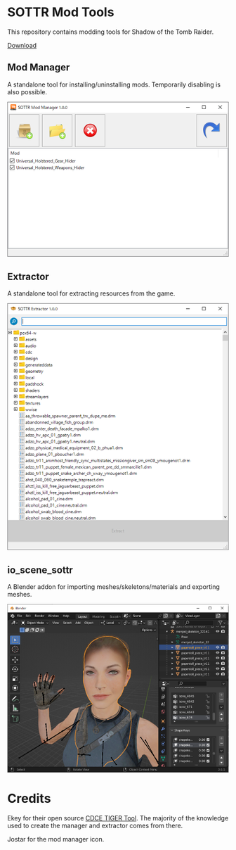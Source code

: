 # SOTTR Mod Tools

This repository contains modding tools for Shadow of the Tomb Raider.

[Download](https://github.com/arcusmaximus/SottrModTools/releases)

## Mod Manager

A standalone tool for installing/uninstalling mods. Temporarily disabling is also possible.

![Screenshot](ManagerScreenshot.png)

## Extractor

A standalone tool for extracting resources from the game.

![Screenshot](ExtractorScreenshot.png)

## io_scene_sottr

A Blender addon for importing meshes/skeletons/materials and exporting meshes.

![Screenshot](BlenderScreenshot.png)

# Credits
Ekey for their open source [CDCE TIGER Tool](https://github.com/Ekey/CDCE.TIGER.Tool). The majority of the knowledge used to create the manager and extractor comes from there.

Jostar for the mod manager icon.
